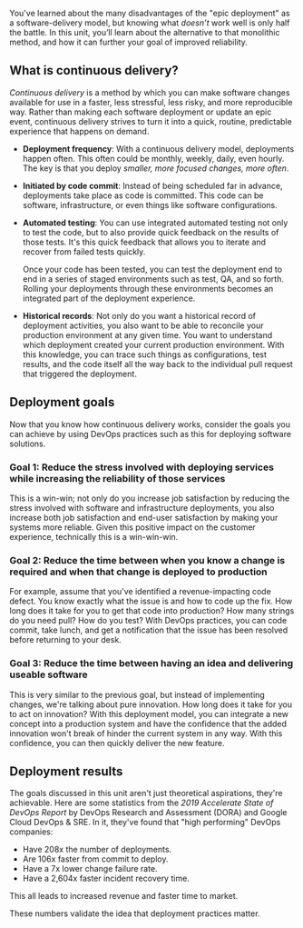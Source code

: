 You've learned about the many disadvantages of the "epic deployment" as a software-delivery model, but knowing what _doesn’t_ work well is only half the battle. In this unit, you’ll learn about the alternative to that monolithic method, and how it can further your goal of improved reliability.

## What is continuous delivery?

_Continuous delivery_ is a method by which you can make software changes available for use in a faster, less stressful, less risky, and more reproducible way. Rather than making each software deployment or update an epic event, continuous delivery strives to turn it into a quick, routine, predictable experience that happens on demand.

- **Deployment frequency**: With a continuous delivery model, deployments happen often. This often could be monthly, weekly, daily, even hourly. The key is that you deploy _smaller, more focused changes, more often_.

- **Initiated by code commit**: Instead of being scheduled far in advance, deployments take place as code is committed. This code can be software, infrastructure, or even things like software configurations.

- **Automated testing**: You can use integrated automated testing not only to test the code, but to also provide quick feedback on the results of those tests. It's this quick feedback that allows you to iterate and recover from failed tests quickly.

  Once your code has been tested, you can test the deployment end to end in a series of staged environments such as test, QA, and so forth. Rolling your deployments through these environments becomes an integrated part of the deployment experience.

- **Historical records**: Not only do you want a historical record of deployment activities, you also want to be able to reconcile your production environment at any given time. You want to understand which  deployment created your current production environment. With this knowledge, you can trace such things as configurations, test results, and the code itself all the way back to the individual pull request that triggered the deployment.

## Deployment goals

Now that you know how continuous delivery works, consider the goals you can achieve by using DevOps practices such as this for deploying software solutions.

### Goal 1: Reduce the stress involved with deploying services while increasing the reliability of those services

This is a win-win; not only do you increase job satisfaction by reducing the stress involved with software and infrastructure deployments, you also increase both job satisfaction and end-user satisfaction by making your systems more reliable. Given this positive impact on the customer experience, technically this is a win-win-win.

### Goal 2: Reduce the time between when you know a change is required and when that change is deployed to production

For example, assume that you've identified a revenue-impacting code defect. You know exactly what the issue is and how to code up the fix. How long does it take for you to get that code into production? How many strings do you need pull? How do you test? With DevOps practices, you can code commit, take lunch, and get a notification that the issue has been resolved before returning to your desk.

### Goal 3: Reduce the time between having an idea and delivering useable software

This is very similar to the previous goal, but instead of implementing changes, we're talking about pure innovation. How long does it take for you to act on innovation? With this deployment model, you can integrate a new concept into a production system and have the confidence that the added innovation won't break of hinder the current system in any way. With this confidence, you can then quickly deliver the new feature.

## Deployment results

The goals discussed in this unit aren't just theoretical aspirations, they're achievable. Here are some statistics from the _2019 Accelerate State of DevOps Report_ by DevOps Research and Assessment (DORA) and Google Cloud DevOps & SRE. In it, they've found that "high performing" DevOps companies:

- Have 208x the number of deployments.
- Are 106x faster from commit to deploy.
- Have a 7x lower change failure rate.
- Have a 2,604x faster incident recovery time.

This all leads to increased revenue and faster time to market.

These numbers validate the idea that deployment practices matter.
